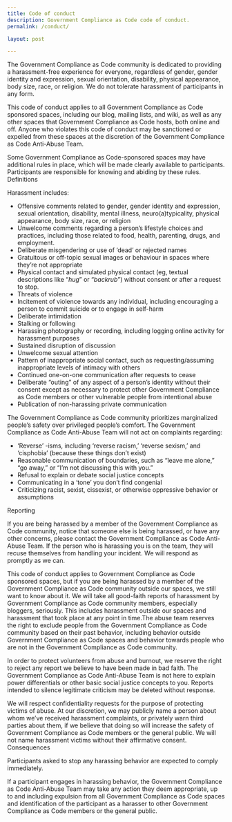 ```yaml
---
title: Code of conduct
description: Government Compliance as Code code of conduct.
permalink: /conduct/

layout: post

---
```


The Government Compliance as Code community is dedicated to providing a harassment-free experience for everyone, regardless of gender, gender identity and expression, sexual orientation, disability, physical appearance, body size, race, or religion. We do not tolerate harassment of participants in any form.

This code of conduct applies to all Government Compliance as Code sponsored spaces, including our blog, mailing lists, and wiki, as well as any other spaces that Government Compliance as Code hosts, both online and off. Anyone who violates this code of conduct may be sanctioned or expelled from these spaces at the discretion of the Government Compliance as Code Anti-Abuse Team.

Some Government Compliance as Code-sponsored spaces may have additional rules in place, which will be made clearly available to participants. Participants are responsible for knowing and abiding by these rules.
Definitions

Harassment includes:

* Offensive comments related to gender, gender identity and expression, sexual orientation, disability, mental illness, neuro(a)typicality, physical appearance, body size, race, or religion
* Unwelcome comments regarding a person’s lifestyle choices and practices, including those related to food, health, parenting, drugs, and employment.
* Deliberate misgendering or use of ‘dead’ or rejected names
* Gratuitous or off-topic sexual images or behaviour  in spaces where they’re not appropriate
* Physical contact and simulated physical contact (eg, textual descriptions like “*hug*” or “*backrub*”) without consent or after a request to stop.
* Threats of violence
* Incitement of violence towards any individual, including encouraging a person to commit suicide or to engage in self-harm
* Deliberate intimidation
* Stalking or following
* Harassing photography or recording, including logging online activity for harassment purposes
* Sustained disruption of discussion
* Unwelcome sexual attention
* Pattern of inappropriate social contact, such as requesting/assuming inappropriate levels of intimacy with others
* Continued one-on-one communication after requests to cease
* Deliberate “outing” of any aspect of a person’s identity without their consent except as necessary to protect other Government Compliance as Code members or other vulnerable people from intentional abuse
* Publication of non-harassing private communication

The Government Compliance as Code community prioritizes marginalized people’s safety over privileged people’s comfort. The Government Compliance as Code Anti-Abuse Team will not act on complaints regarding:

* ‘Reverse’ -isms, including ‘reverse racism,’ ‘reverse sexism,’ and ‘cisphobia’ (because these things don’t exist)
* Reasonable communication of boundaries, such as “leave me alone,” “go away,” or “I’m not discussing this with you.”
* Refusal to explain or debate social justice concepts
* Communicating in a ‘tone’ you don’t find congenial
* Criticizing racist, sexist, cissexist, or otherwise oppressive behavior or assumptions

Reporting

If you are being harassed by a member of the Government Compliance as Code community, notice that someone else is being harassed, or have any other concerns, please contact the Government Compliance as Code Anti-Abuse Team. If the person who is harassing you is on the team, they will recuse themselves from handling your incident. We will respond as promptly as we can.

This code of conduct applies to Government Compliance as Code sponsored spaces, but if you are being harassed by a member of the Government Compliance as Code community outside our spaces, we still want to know about it. We will take all good-faith reports of harassment by Government Compliance as Code community members, especially bloggers, seriously. This includes harassment outside our spaces and harassment that took place at any point in time.The abuse team reserves the right to exclude people from the Government Compliance as Code community based on their past behavior, including behavior outside Government Compliance as Code spaces and behavior towards people who are not in the Government Compliance as Code community.

In order to protect volunteers from abuse and burnout, we reserve the right to reject any report we believe to have been made in bad faith. The Government Compliance as Code Anti-Abuse Team is not here to explain power differentials or other basic social justice concepts to you. Reports intended to silence legitimate criticism may be deleted without response.

We will respect confidentiality requests for the purpose of protecting victims of abuse. At our discretion, we may publicly name a person about whom we’ve received harassment complaints, or privately warn third parties about them, if we believe that doing so will increase the safety of Government Compliance as Code members or the general public. We will not name harassment victims without their affirmative consent.
Consequences

Participants asked to stop any harassing behavior are expected to comply immediately.

If a participant engages in harassing behavior, the Government Compliance as Code Anti-Abuse Team may take any action they deem appropriate, up to and including expulsion from all Government Compliance as Code spaces and identification of the participant as a harasser to other Government Compliance as Code members or the general public.